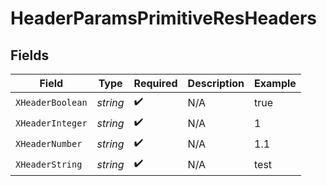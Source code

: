 # HeaderParamsPrimitiveResHeaders


## Fields

| Field              | Type               | Required           | Description        | Example            |
| ------------------ | ------------------ | ------------------ | ------------------ | ------------------ |
| `XHeaderBoolean`   | *string*           | :heavy_check_mark: | N/A                | true               |
| `XHeaderInteger`   | *string*           | :heavy_check_mark: | N/A                | 1                  |
| `XHeaderNumber`    | *string*           | :heavy_check_mark: | N/A                | 1.1                |
| `XHeaderString`    | *string*           | :heavy_check_mark: | N/A                | test               |